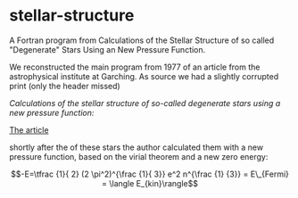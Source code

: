 # stellar-structure
A Fortran program from Calculations of the Stellar Structure of so called "Degenerate" Stars Using an New Pressure Function.

We reconstructed the main program from 1977 of an article from the astrophysical institute at Garching. As source we had a slightly corrupted print (only the header  missed)

*Calculations of the stellar structure of so-called degenerate stars using a new pressure function:*

[The article](https://pure.mpg.de/pubman/faces/ViewItemOverviewPage.jsp?itemId=item_2227006)

shortly after the of these stars the author calculated them with a new pressure function, based on the virial theorem and a new zero energy:

$$-E=\tfrac {1}{ 2} (2 \pi^2)^{\frac {1}{ 3}} e^2 n^{\frac {1} {3}} = E\_{Fermi} = \langle E_{kin}\rangle$$


